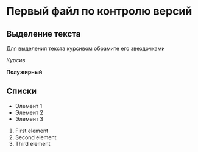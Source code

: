 # Первый файл по контролю версий


## Выделение текста

Для выделения текста курсивом обрамите его звездочками

*Курсив*

**Полужирный**

## Списки

* Элемент 1
* Элемент 2
* Элемент 3


1. First element
2. Second element
3. Third element

